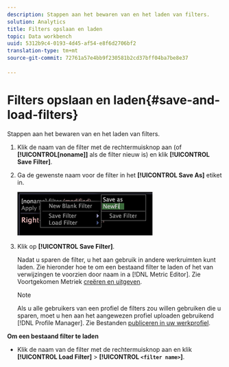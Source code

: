 ```yaml
---
description: Stappen aan het bewaren van en het laden van filters.
solution: Analytics
title: Filters opslaan en laden
topic: Data workbench
uuid: 5312b9c4-0193-4d45-af54-e8f6d2706bf2
translation-type: tm+mt
source-git-commit: 72761a57e4bb9f230581b2cd37bff04ba7be8e37

---
```



# Filters opslaan en laden{#save-and-load-filters}

Stappen aan het bewaren van en het laden van filters.

1. Klik de naam van de filter met de rechtermuisknop aan (of **[!UICONTROL[noname]]** als de filter nieuw is) en klik **[!UICONTROL Save Filter]**.
1. Ga de gewenste naam voor de filter in het **[!UICONTROL Save As]** etiket in.

   ![Stapgegevens](assets/vis_FilterEditor_SaveFilter.png)

1. Klik op **[!UICONTROL Save Filter]**.

   Nadat u sparen de filter, u het aan gebruik in andere werkruimten kunt laden. Zie hieronder hoe te om een bestaand filter te laden of het van verwijzingen te voorzien door naam in a [!DNL Metric Editor]. Zie Voortgekomen Metriek [creëren en uitgeven](../../../../home/c-get-started/c-admin-intrf/c-prof-mgr/c-drvd-mtrcs.md#concept-e41723b342a849309874b26232224a40).

   >[!NOTE]
   >
   >Als u alle gebruikers van een profiel de filters zou willen gebruiken die u sparen, moet u hen aan het aangewezen profiel uploaden gebruikend [!DNL Profile Manager]. Zie Bestanden [publiceren in uw werkprofiel](../../../../home/c-get-started/c-admin-intrf/c-prof-mgr/t-pub-files-wkg-prof.md#task-a0106e010c834d16bd60eef4721b6af9).

**Om een bestaand filter te laden**

* Klik de naam van de filter met de rechtermuisknop aan en klik **[!UICONTROL Load Filter]** > **[!UICONTROL `<filter name>`]**.
